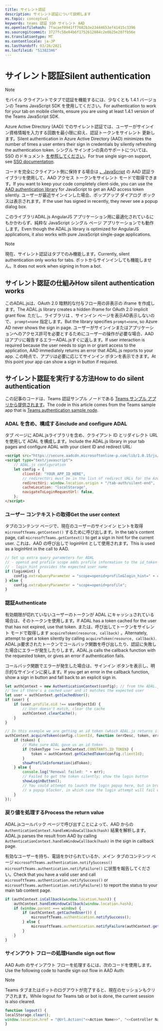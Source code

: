```yaml
---
title: サイレント認証
description: サイレント認証について説明します
ms.topic: conceptual
keywords: teams 認証 SSO サイレント AAD
ms.openlocfilehash: 7facaef0941ff7602b3e23444653ef41415c3396
ms.sourcegitcommit: 3727fc58e84b6f1752612884c2e0b25e207fb56e
ms.translationtype: MT
ms.contentlocale: ja-JP
ms.lasthandoff: 03/26/2021
ms.locfileid: "51382346"
---
```

# <a name="silent-authentication"></a><span data-ttu-id="41bd0-104">サイレント認証</span><span class="sxs-lookup"><span data-stu-id="41bd0-104">Silent authentication</span></span>

> [!NOTE]
> <span data-ttu-id="41bd0-105">モバイル クライアントでタブで認証を機能するには、少なくとも 1.4.1 バージョンの Teams JavaScript SDK を使用してください。</span><span class="sxs-lookup"><span data-stu-id="41bd0-105">For authentication to work for your tab on mobile clients, ensure you are using at least 1.4.1 version of the Teams JavaScript SDK.</span></span>

<span data-ttu-id="41bd0-106">Azure Active Directory (AAD) でのサイレント認証では、ユーザーがサインイン資格情報を入力する回数を最小限に抑え、認証トークンをサイレント 更新します。</span><span class="sxs-lookup"><span data-stu-id="41bd0-106">Silent authentication in Azure Active Directory (AAD) minimizes the number of times a user enters their sign in credentials by silently refreshing the authentication token.</span></span> <span data-ttu-id="41bd0-107">シングル サインオンの真のサポートについては、SSO のドキュメント [を参照してください](~/tabs/how-to/authentication/auth-aad-sso.md)。</span><span class="sxs-lookup"><span data-stu-id="41bd0-107">For true single sign-on support, see [SSO documentation](~/tabs/how-to/authentication/auth-aad-sso.md).</span></span>

<span data-ttu-id="41bd0-108">コードを完全にクライアント側に保持する場合は [、JavaScript](/azure/active-directory/develop/active-directory-authentication-libraries) の AAD 認証ライブラリを使用して、AAD アクセス トークンをサイレント モードで取得できます。</span><span class="sxs-lookup"><span data-stu-id="41bd0-108">If you want to keep your code completely client-side, you can use the [AAD authentication library](/azure/active-directory/develop/active-directory-authentication-libraries) for JavaScript to get an AAD access token silently.</span></span> <span data-ttu-id="41bd0-109">ユーザーが最近サインインした場合、ポップアップ ダイアログ ボックスは表示されます。</span><span class="sxs-lookup"><span data-stu-id="41bd0-109">If the user has signed in recently, they never see a popup dialog box.</span></span>

<span data-ttu-id="41bd0-110">このライブラリADAL.js AngularJS アプリケーション用に最適化されているにもかかわらず、純粋な JavaScript シングル ページ アプリケーションでも動作します。</span><span class="sxs-lookup"><span data-stu-id="41bd0-110">Even though the ADAL.js library is optimized for AngularJS applications, it also works with pure JavaScript single-page applications.</span></span>

> [!NOTE]
> <span data-ttu-id="41bd0-111">現在、サイレント認証はタブでのみ機能します。</span><span class="sxs-lookup"><span data-stu-id="41bd0-111">Currently, silent authentication only works for tabs.</span></span> <span data-ttu-id="41bd0-112">ボットからサインインしても機能しません。</span><span class="sxs-lookup"><span data-stu-id="41bd0-112">It does not work when signing in from a bot.</span></span>

## <a name="how-silent-authentication-works"></a><span data-ttu-id="41bd0-113">サイレント認証の仕組み</span><span class="sxs-lookup"><span data-stu-id="41bd0-113">How silent authentication works</span></span>

<span data-ttu-id="41bd0-114">このADAL.jsは、OAuth 2.0 暗黙的な付与フロー用の非表示の iframe を作成します。</span><span class="sxs-lookup"><span data-stu-id="41bd0-114">The ADAL.js library creates a hidden iframe for OAuth 2.0 implicit grant flow.</span></span> <span data-ttu-id="41bd0-115">ただし、ライブラリは 、サインイン ページを表示AD表示しないので、 `prompt=none` 指定します。</span><span class="sxs-lookup"><span data-stu-id="41bd0-115">But the library specifies `prompt=none`, so Azure AD never shows the sign in page.</span></span> <span data-ttu-id="41bd0-116">ユーザーがサインインまたはアプリケーションへのアクセス許可を必要とするためにユーザーの操作が必要な場合、AAD はアプリに報告するエラーADAL.jsすぐに返します。</span><span class="sxs-lookup"><span data-stu-id="41bd0-116">If user interaction is required because the user needs to sign in or grant access to the application, AAD immediately returns an error that ADAL.js reports to your app.</span></span> <span data-ttu-id="41bd0-117">この時点で、アプリは必要に応じてサインイン ボタンを表示できます。</span><span class="sxs-lookup"><span data-stu-id="41bd0-117">At this point your app can show a sign in button if required.</span></span>

## <a name="how-to-do-silent-authentication"></a><span data-ttu-id="41bd0-118">サイレント認証を実行する方法</span><span class="sxs-lookup"><span data-stu-id="41bd0-118">How to do silent authentication</span></span>

<span data-ttu-id="41bd0-119">この記事のコードは、Teams 認証サンプル ノードである [Teams サンプル アプリから提供されます](https://github.com/OfficeDev/Microsoft-Teams-Samples/blob/main/samples/app-auth/nodejs/src/views/tab/silent/silent.hbs)。</span><span class="sxs-lookup"><span data-stu-id="41bd0-119">The code in this article comes from the Teams sample app that is [Teams authentication sample node](https://github.com/OfficeDev/Microsoft-Teams-Samples/blob/main/samples/app-auth/nodejs/src/views/tab/silent/silent.hbs).</span></span>

### <a name="include-and-configure-adal"></a><span data-ttu-id="41bd0-120">ADAL を含め、構成する</span><span class="sxs-lookup"><span data-stu-id="41bd0-120">include and configure ADAL</span></span>

<span data-ttu-id="41bd0-121">タブ ページに ADAL.jsライブラリを含め、クライアント ID とリダイレクト URL を使用して ADAL を構成します。</span><span class="sxs-lookup"><span data-stu-id="41bd0-121">Include the ADAL.js library in your tab pages and configure ADAL with your client ID and redirect URL:</span></span>

```html
<script src="https://secure.aadcdn.microsoftonline-p.com/lib/1.0.15/js/adal.min.js" integrity="sha384-lIk8T3uMxKqXQVVfFbiw0K/Nq+kt1P3NtGt/pNexiDby2rKU6xnDY8p16gIwKqgI" crossorigin="anonymous"></script>
<script type="text/javascript">
    // ADAL.js configuration
    let config = {
        clientId: "YOUR_APP_ID_HERE",
        // redirectUri must be in the list of redirect URLs for the Azure AD app
        redirectUri: window.location.origin + "/tab-auth/silent-end",
        cacheLocation: "localStorage",
        navigateToLoginRequestUrl: false,
    };
</script>
```

### <a name="get-the-user-context"></a><span data-ttu-id="41bd0-122">ユーザー コンテキストの取得</span><span class="sxs-lookup"><span data-stu-id="41bd0-122">Get the user context</span></span>

<span data-ttu-id="41bd0-123">タブのコンテンツ ページで、現在のユーザーのサインイン ヒントを取得 `microsoftTeams.getContext()` するために呼び出します。</span><span class="sxs-lookup"><span data-stu-id="41bd0-123">In the tab's content page, call `microsoftTeams.getContext()` to get a sign in hint for the current user.</span></span> <span data-ttu-id="41bd0-124">これは、AAD の呼び出しで loginHint として使用されます。</span><span class="sxs-lookup"><span data-stu-id="41bd0-124">This is used as a loginHint in the call to AAD.</span></span>

```javascript
// Set up extra query parameters for ADAL
// - openid and profile scope adds profile information to the id_token
// - login_hint provides the expected user name
if (loginHint) {
    config.extraQueryParameter = "scope=openid+profile&login_hint=" + encodeURIComponent(loginHint);
} else {
    config.extraQueryParameter = "scope=openid+profile";
}
```

### <a name="authenticate"></a><span data-ttu-id="41bd0-125">認証</span><span class="sxs-lookup"><span data-stu-id="41bd0-125">Authenticate</span></span>

<span data-ttu-id="41bd0-126">有効期限が切れていないユーザーのトークンが ADAL にキャッシュされている場合は、そのトークンを使用します。</span><span class="sxs-lookup"><span data-stu-id="41bd0-126">If ADAL has a token cached for the user that has not expired, use that token.</span></span> <span data-ttu-id="41bd0-127">または、呼び出してトークンをサイレント モードで取得します `acquireToken(resource, callback)` 。</span><span class="sxs-lookup"><span data-stu-id="41bd0-127">Alternately, attempt to get a token silently by calling `acquireToken(resource, callback)`.</span></span> <span data-ttu-id="41bd0-128">ADAL.js要求されたトークンでコールバック関数を呼び出したり、認証に失敗した場合にエラーが発生したりします。</span><span class="sxs-lookup"><span data-stu-id="41bd0-128">ADAL.js calls the callback function with the requested token, or gives an error if authentication fails.</span></span>

<span data-ttu-id="41bd0-129">コールバック関数でエラーが発生した場合は、サインイン ボタンを表示し、明示的なサインインに戻します。</span><span class="sxs-lookup"><span data-stu-id="41bd0-129">If you get an error in the callback function, show a sign in button and fall back to an explicit sign in.</span></span>

```javascript
let authContext = new AuthenticationContext(config); // from the ADAL.js library
// See if there's a cached user and it matches the expected user
let user = authContext.getCachedUser();
if (user) {
    if (user.profile.oid !== userObjectId) {
        // User doesn't match, clear the cache
        authContext.clearCache();
    }
}

// In this example we are getting an id token (which ADAL.js returns if we ask for resource = clientId)
authContext.acquireToken(config.clientId, function (errDesc, token, err, tokenType) {
    if (token) {
        // Make sure ADAL gave us an id token
        if (tokenType !== authContext.CONSTANTS.ID_TOKEN) {
            token = authContext.getCachedToken(config.clientId);
        }
        showProfileInformation(idToken);
    } else {
        console.log("Renewal failed: " + err);
        // Failed to get the token silently; show the login button
        showLoginButton();
        // You could attempt to launch the login popup here, but in browsers this could be blocked by
        // a popup blocker, in which case the login attempt will fail with the reason FailedToOpenWindow.
    }
});
```

### <a name="process-the-return-value"></a><span data-ttu-id="41bd0-130">戻り値を処理する</span><span class="sxs-lookup"><span data-stu-id="41bd0-130">Process the return value</span></span>

<span data-ttu-id="41bd0-131">ADAL.jsコールバック ページで呼び出すことによって、AAD からの `AuthenticationContext.handleWindowCallback(hash)` 結果を解析します。</span><span class="sxs-lookup"><span data-stu-id="41bd0-131">ADAL.js parses the result from AAD by calling `AuthenticationContext.handleWindowCallback(hash)` in the sign in callback page.</span></span>

<span data-ttu-id="41bd0-132">有効なユーザーを持ち、電話をかけられているか、メイン タブのコンテンツ ページ `microsoftTeams.authentication.notifySuccess()` `microsoftTeams.authentication.notifyFailure()` に状態を報告してください。</span><span class="sxs-lookup"><span data-stu-id="41bd0-132">Check that you have a valid user and call `microsoftTeams.authentication.notifySuccess()` or `microsoftTeams.authentication.notifyFailure()` to report the status to your main tab content page.</span></span>

```javascript
if (authContext.isCallback(window.location.hash)) {
    authContext.handleWindowCallback(window.location.hash);
    if (window.parent === window) {
        if (authContext.getCachedUser()) {
            microsoftTeams.authentication.notifySuccess();
        } else {
            microsoftTeams.authentication.notifyFailure(authContext.getLoginError());
        }
    }
}
```

### <a name="handle-sign-out-flow"></a><span data-ttu-id="41bd0-133">サインアウト フローの処理</span><span class="sxs-lookup"><span data-stu-id="41bd0-133">Handle sign out flow</span></span>

<span data-ttu-id="41bd0-134">AAD Auth のサインアウト フローを処理するには、次のコードを使用します。</span><span class="sxs-lookup"><span data-stu-id="41bd0-134">Use the following code to handle sign out flow in AAD Auth:</span></span>

> [!NOTE]
> <span data-ttu-id="41bd0-135">Teams タブまたはボットのログアウトが完了すると、現在のセッションもクリアされます。</span><span class="sxs-lookup"><span data-stu-id="41bd0-135">While logout for Teams tab or bot is done, the current session is also cleared.</span></span>

```javascript
function logout() {
localStorage.clear();
window.location.href = "@Url.Action("<<Action Name>>", "<<Controller Name>>")";
}
```